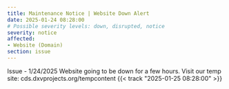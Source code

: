 ```yaml
---
title: Maintenance Notice | Website Down Alert
date: 2025-01-24 08:28:00
# Possible severity levels: down, disrupted, notice
severity: notice
affected:
- Website (Domain)
section: issue
---
```

Issue - 1/24/2025
Website going to be down for a few hours. Visit our temp site: cds.dxvprojects.org/tempcontent {{< track "2025-01-25 08:28:00" >}}
